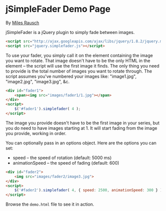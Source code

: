 # jSimpleFader Demo Page #

By [Miles Rausch](http://milesrausch.com)

jSimpleFader is a jQuery plugin to simply fade between images.

```html
<script src="http://ajax.googleapis.com/ajax/libs/jquery/1.8.2/jquery.min.js"></script>
<script src="jquery.simplefader.js"></script>
```

To use your fader, you simply call it on the element containing the image you want to rotate. That image doesn't have to be the only HTML in the element &ndash; the script will use the first image it finds. The only thing you need to provide is the total number of images you want to rotate through. The script assumes you've numbered your images like: "image1.jpg", "image2.jpg", "image3.jpg", &amp;c.

```html
<div id="fader1">
    <span><img src="images/fader1/1.jpg"></span>
</div>
<script>
    $('#fader1').simplefader( 4 );
</script>
```

The image you provide doesn't have to be the first image in your series, but you do need to have images starting at 1. It will start fading from the image you provide, working in order.
    
You can optionally pass in an options object. Here are the options you can set:

  * speed &ndash; the speed of rotation (default: 5000 ms)
  * animationSpeed &ndash; the speed of fading (default: 600)

```html
<div id="fader2">
    <img src="images/fader2/image3.jpg">
</div>
<script>
    $('#fader2').simplefader( 4, { speed: 2500, animationSpeed: 300 } );
</script>
```

Browse the `demo.html` file to see it in action.
